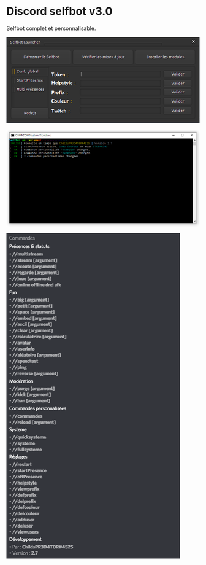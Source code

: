 # Discord selfbot v3.0
Selfbot complet et personnalisable.

![Launcher-image](https://github.com/aqwa/-/blob/master/Launcher-image.png)

![Console-image.png](https://github.com/aqwa/-/blob/master/Console-image.png)

![Help-image.png](https://github.com/aqwa/-/blob/master/Help-image.png)

